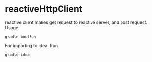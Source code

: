 # reactiveHttpClient
reactive client makes get request to reactive server, and post request.
Usage: 
```shell
gradle bootRun
```
For importing to idea: Run 
```shell
gradle idea
```

